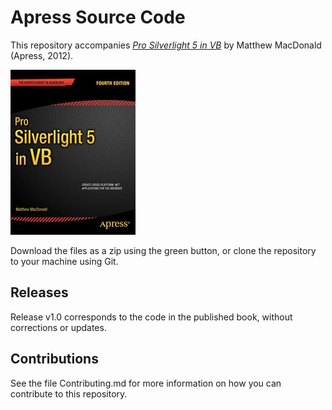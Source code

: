 # Apress Source Code

This repository accompanies [*Pro Silverlight 5 in VB*](http://www.apress.com/9781430235187) by Matthew MacDonald (Apress, 2012).

![Cover image](9781430235187.jpg)

Download the files as a zip using the green button, or clone the repository to your machine using Git.

## Releases

Release v1.0 corresponds to the code in the published book, without corrections or updates.

## Contributions

See the file Contributing.md for more information on how you can contribute to this repository.
